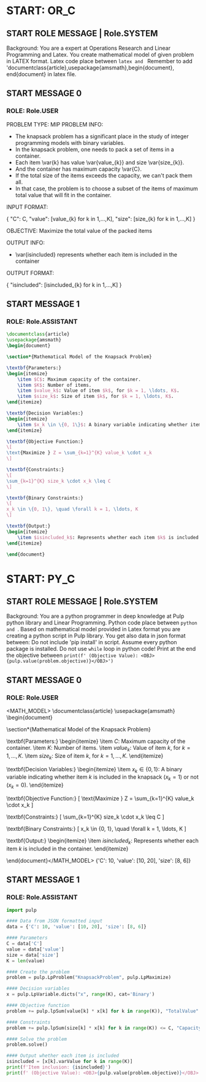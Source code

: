 # START: OR_C 
## START ROLE MESSAGE | Role.SYSTEM 
Background: You are a expert at Operations Research and Linear Programming and Latex. You create mathematical model of given problem in LATEX format. Latex code place between ```latex and ``` Remember to add 'documentclass{article},usepackage{amsmath},begin{document}, end{document} in latex file. 
## START MESSAGE 0 
### ROLE: Role.USER
<DESCRIPTION>
PROBLEM TYPE: MIP
PROBLEM INFO:

- The knapsack problem has a significant place in the study of integer programming models with binary variables. 
- In the knapsack problem, one needs to pack a set of items in a container.
- Each item \var{k} has value \var{value_{k}} and size \var{size_{k}}.
- And the container has maximum capacity \var{C}. 
- If the total size of the items exceeds the capacity, we can't pack them all. 
- In that case, the problem is to choose a subset of the items of maximum total value that will fit in the container. 

INPUT FORMAT:

{
	"C": C,
	"value": [value_{k} for k in 1,...,K],
	"size": [size_{k} for k in 1,...,K]
}


OBJECTIVE: Maximize the total value of the packed items

OUTPUT INFO:

- \var{isincluded} represents whether each item is included in the container

OUTPUT FORMAT:

{
	"isincluded": [isincluded_{k} for k in 1,...,K]
}
</DESCRIPTION>


## START MESSAGE 1 
### ROLE: Role.ASSISTANT
```latex
\documentclass{article}
\usepackage{amsmath}
\begin{document}

\section*{Mathematical Model of the Knapsack Problem}

\textbf{Parameters:}
\begin{itemize}
    \item $C$: Maximum capacity of the container.
    \item $K$: Number of items.
    \item $value_k$: Value of item $k$, for $k = 1, \ldots, K$.
    \item $size_k$: Size of item $k$, for $k = 1, \ldots, K$.
\end{itemize}

\textbf{Decision Variables:}
\begin{itemize}
    \item $x_k \in \{0, 1\}$: A binary variable indicating whether item $k$ is included in the knapsack ($x_k = 1$) or not ($x_k = 0$).
\end{itemize}

\textbf{Objective Function:}
\[
\text{Maximize } Z = \sum_{k=1}^{K} value_k \cdot x_k
\]

\textbf{Constraints:}
\[
\sum_{k=1}^{K} size_k \cdot x_k \leq C
\]

\textbf{Binary Constraints:}
\[
x_k \in \{0, 1\}, \quad \forall k = 1, \ldots, K
\]

\textbf{Output:}
\begin{itemize}
    \item $isincluded_k$: Represents whether each item $k$ is included in the container.
\end{itemize}

\end{document}
```

# START: PY_C 
## START ROLE MESSAGE | Role.SYSTEM 
Background: You are a python programmer in deep knowledge at Pulp python library and Linear Programming. Python code place between ```python and ```. Based on mathematical model provided in Latex format you are creating a python script in Pulp library. You get also data in json format between: <DATA></DATA> Do not include 'pip install' in script. Assume every python package is installed. Do not use `while` loop in python code! Print at the end the objective between <OBJ></OBJ> `print(f' (Objective Value): <OBJ>{pulp.value(problem.objective)}</OBJ>')` 
## START MESSAGE 0 
### ROLE: Role.USER
<MATH_MODEL>
\documentclass{article}
\usepackage{amsmath}
\begin{document}

\section*{Mathematical Model of the Knapsack Problem}

\textbf{Parameters:}
\begin{itemize}
    \item $C$: Maximum capacity of the container.
    \item $K$: Number of items.
    \item $value_k$: Value of item $k$, for $k = 1, \ldots, K$.
    \item $size_k$: Size of item $k$, for $k = 1, \ldots, K$.
\end{itemize}

\textbf{Decision Variables:}
\begin{itemize}
    \item $x_k \in \{0, 1\}$: A binary variable indicating whether item $k$ is included in the knapsack ($x_k = 1$) or not ($x_k = 0$).
\end{itemize}

\textbf{Objective Function:}
\[
\text{Maximize } Z = \sum_{k=1}^{K} value_k \cdot x_k
\]

\textbf{Constraints:}
\[
\sum_{k=1}^{K} size_k \cdot x_k \leq C
\]

\textbf{Binary Constraints:}
\[
x_k \in \{0, 1\}, \quad \forall k = 1, \ldots, K
\]

\textbf{Output:}
\begin{itemize}
    \item $isincluded_k$: Represents whether each item $k$ is included in the container.
\end{itemize}

\end{document}</MATH_MODEL>
<DATA>
{'C': 10, 'value': [10, 20], 'size': [8, 6]}</DATA>


## START MESSAGE 1 
### ROLE: Role.ASSISTANT
```python
import pulp

#### Data from JSON formatted input
data = {'C': 10, 'value': [10, 20], 'size': [8, 6]}

#### Parameters
C = data['C']
value = data['value']
size = data['size']
K = len(value)

#### Create the problem
problem = pulp.LpProblem("KnapsackProblem", pulp.LpMaximize)

#### Decision variables
x = pulp.LpVariable.dicts("x", range(K), cat='Binary')

#### Objective function
problem += pulp.lpSum(value[k] * x[k] for k in range(K)), "TotalValue"

#### Constraints
problem += pulp.lpSum(size[k] * x[k] for k in range(K)) <= C, "CapacityConstraint"

#### Solve the problem
problem.solve()

#### Output whether each item is included
isincluded = [x[k].varValue for k in range(K)]
print(f'Item inclusion: {isincluded}')
print(f' (Objective Value): <OBJ>{pulp.value(problem.objective)}</OBJ>')
```

